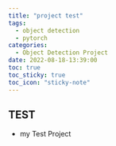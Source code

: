 ```yaml
---
title: "project test"
tags: 
  - object detection
  - pytorch
categories:
  - Object Detection Project
date: 2022-08-18-13:39:00
toc: true
toc_sticky: true
toc_icon: "sticky-note"
---
```


## TEST
- my Test Project